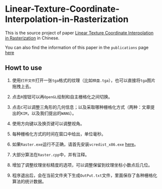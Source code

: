# Linear-Texture-Coordinate-Interpolation-in-Rasterization

This is the source project of paper [Linear Texture Coordinate Interpolation in Rasterization](http://www.jcad.cn/jcadcms/document/attach_manager!download.action?id=4028e4e44bc55348014c2be463d81403) in Chinese.

You can also find the information of this paper in the `publications` page [here](https://hanhonglei.github.io/publications/)

## Howt to use

1. 使用`打开文件`打开一张`tga`格式的纹理（比如`棋盘.tga`），也可以直接将`tga`图片拖拽上去。

2. 点击`R`按钮可以再`OpenGL`绘制和自主栅格化之间切换。

3. 点击`C`可以调整三角形的几何信息；以及采取哪种栅格化方式（两种：文章提出的`KIM`，以及我们提出的`WANG`）。

4. 使用方向键以及换页键可以调整视角。

5. 每种栅格化方式的时间在窗口中给出，单位毫秒。

6. 如果`Raster.exe`运行不正确，请首先安装`vcredist_x86.exe` [here](https://www.microsoft.com/en-us/download/details.aspx?id=5555)。

7. 大部分算法在`Raster.cpp`中，并有注释。

8. 增加了调整纹理坐标精度的选项，可以调整保留到纹理坐标小数点后几位。

9. 程序退出后，会在当前文件夹下生成`OutPut.txt`文件，里面保存了各种栅格化算法的统计数据。
